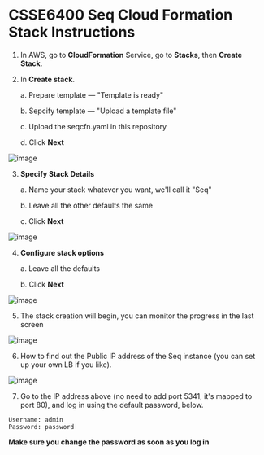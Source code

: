 # CSSE6400 Seq Cloud Formation Stack Instructions

1. In AWS, go to **CloudFormation** Service, go to **Stacks**, then **Create Stack**.

2. In **Create stack**.

    a. Prepare template — "Template is ready"
    
    b. Sepcify template — "Upload a template file"
    
    c. Upload the seqcfn.yaml in this repository
    
    d. Click **Next**

![image](https://user-images.githubusercontent.com/7476736/166860269-1b22efaf-a324-4892-ac68-d4a438a087ff.png)

3. **Specify Stack Details**

    a. Name your stack whatever you want, we'll call it "Seq"
    
    b. Leave all the other defaults the same
    
    c. Click **Next**

![image](https://user-images.githubusercontent.com/7476736/166860395-302977e1-d350-4edb-9a86-8dc3689a1246.png)

4. **Configure stack options**

    a. Leave all the defaults
    
    b. Click **Next**
  
![image](https://user-images.githubusercontent.com/7476736/166860485-95e62b8f-2f77-43c6-b542-9b8a91fdbb88.png)

5. The stack creation will begin, you can monitor the progress in the last screen

![image](https://user-images.githubusercontent.com/7476736/166860564-ac25fb46-ad20-456e-b575-8d6e0120a0fd.png)

6. How to find out the Public IP address of the Seq instance (you can set up your own LB if you like).

![image](https://user-images.githubusercontent.com/7476736/166860644-f11c30d4-141b-4760-a295-bedd37f69fb3.png)

7. Go to the IP address above (no need to add port 5341, it's mapped to port 80), and log in using the default password, below.

```
Username: admin
Password: password
```

**Make sure you change the password as soon as you log in**
